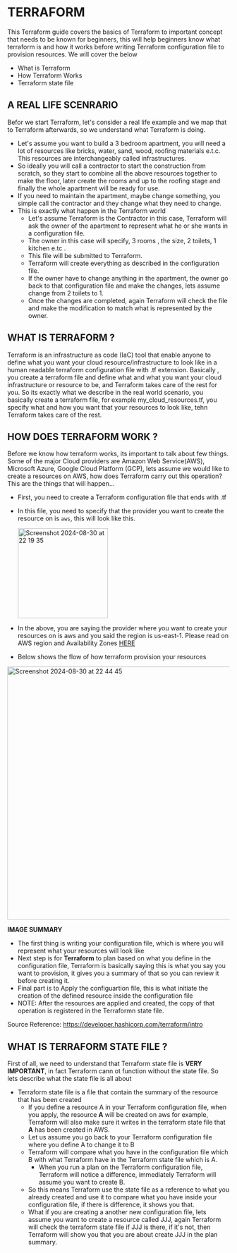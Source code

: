 # TERRAFORM
This Terraform guide covers the basics of Terraform to important concept that needs to be known
for beginners, this will help beginners know what terraform is and how it works before
writing Terraform configuration file to provision resources. We will cover the below
- What is Terraform
- How Terraform Works
- Terraform state file


## A REAL LIFE SCENRARIO
Befor we start Terraform, let's consider a real life example and we map that to Terraform afterwards, so we understand what Terraform is doing.
- Let's assume you want to build a 3 bedroom apartment, you will need a lot of resources like bricks, water, sand, wood, roofing materials e.t.c. This resources are interchangeably called infrastructures.
- So ideally you will call a contractor to start the construction from scratch, so they start to combine all the above resources together to make the floor, later create the rooms and up to the roofing stage and finally the whole apartment will be ready for use.
- If you need to maintain the apartment, maybe change something, you simple call the contractor and they change what they need to change.
- This is exactly what happen in the Terraform world
  - Let's assume Terraform is the Contractor in this case, Terraform will ask the owner of the apartment to represent what he or she wants in a configuration file.
  - The owner in this case will specify, 3 rooms , the size, 2 toilets, 1 kitchen e.tc .
  - This file will be submitted to Terraform.
  - Terraform will create everything as described in the configuration file.
  - If the owner have to change anything in the apartment, the owner go back to that configuration file and make the changes, lets assume change from 2 toilets to 1.
  - Once the changes are completed, again Terraform will check the file and make the modification to match what is represented by the owner.

## WHAT IS TERRAFORM ?

Terraform is an infrastructure as code (IaC) tool that enable anyone to define what you want your cloud resource/infrastructure
to look like in a human readable terraform configuration file with .tf extension.
Basically , you create a terraform file and define what and what you want your cloud infrastructure or resource to 
be, and Terraform takes care of the rest for you.
So its exactly what we describe in the real world scenario, you basically create a terraform file, for example my_cloud_resources.tf, you specify what and how you want that your resources to look like, tehn Terraform takes care of the rest.

## HOW DOES TERRAFORM WORK ?
Before we know how terraform works, its important to talk about few things. Some of the major Cloud providers are Amazon Web Service(AWS), Microsoft Azure, Google Cloud Platform (GCP), lets assume we would like to create a resources on AWS, how does Terraform carry out this operation? 
This are the things that will happen...
- First, you need to create a Terraform configuration file that ends with .tf
- In this file, you need to specify that the provider you want to create the resource on is `aws`, this will look like this.
  
  <img width="204" alt="Screenshot 2024-08-30 at 22 19 35" src="https://github.com/user-attachments/assets/a0703d1c-b9d1-4f2e-8f7e-35c49e98c7a8">
  
- In the above, you are saying the provider where you want to create your resources on is aws and you said the region is us-east-1. Please read on AWS region and Availability Zones [HERE](https://aws.amazon.com/about-aws/global-infrastructure/regions_az/)
- Below shows the flow of how terraform provision your resources
<img width="574" alt="Screenshot 2024-08-30 at 22 44 45" src="https://github.com/user-attachments/assets/7453f25c-b372-4860-9fee-28836441461b">

**IMAGE SUMMARY**
- The first thing is writing your configuration file, which is where you will represent what your resources will look like
- Next step is for **Terraform** to plan based on what you define in the configuration file, Terraform is basically saying this is what you say you want to provision, it gives you a summary of that so you can review it before creating it.
- Final part is to Apply the configuartion file, this is what initiate the creation of the defined resource inside the configuration file
- NOTE: After the resources are applied and created, the copy of that operation is registered in the Terraformn state file.

Source Reference: https://developer.hashicorp.com/terraform/intro

## WHAT IS TERRAFORM STATE FILE ?
First of all, we need to understand that Terraform state file is **VERY IMPORTANT**, in fact Terraform cann ot function without the state file. So lets describe what the state file is all about
- Terraform state file is a file that contain the summary of the resource that has been created
  - If you define a resource A in your Terraform configuration file, when you apply, the resource **A** will be created on aws for example, Terraform will also make sure it writes in the terraform state file that **A** has been created in AWS.
  - Let us assume you go back to your Terraform configuration file where you define A to change it to B
  - Terraform will compare what you have in the configuration file which B with what Terraform have in the Terraform state file which is A.
    - When you run a plan on the Terraform configuration file, Terraform will notice a difference, immediately Terraform will assume you want to create B.
  - So this means Terraform use the state file as a reference to what you already created and use it to compare what you have inside your configuration file, if there is difference, it shows you that.
  - What if you are creating a another new configuration file, lets assume you want to create a resource called JJJ, again Terraform will check the terraform state file if JJJ is there, if it's not, then Terraform will show you that you are about create JJJ in the plan summary.

